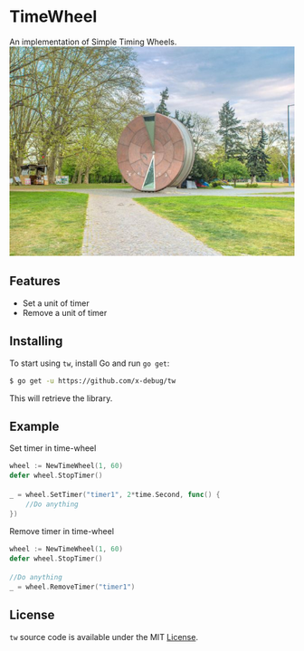 # TimeWheel

An implementation of Simple Timing Wheels.
![TimeWheel](./timewheel.jpeg)

## Features

- Set a unit of timer
- Remove a unit of timer

## Installing

To start using `tw`, install Go and run `go get`:

```sh
$ go get -u https://github.com/x-debug/tw
```

This will retrieve the library.

## Example
Set timer in time-wheel
```go
wheel := NewTimeWheel(1, 60)
defer wheel.StopTimer()

_ = wheel.SetTimer("timer1", 2*time.Second, func() {
    //Do anything
})
```

Remove timer in time-wheel
```go
wheel := NewTimeWheel(1, 60)
defer wheel.StopTimer()

//Do anything
_ = wheel.RemoveTimer("timer1")
```
## License

`tw` source code is available under the MIT [License](/LICENSE).